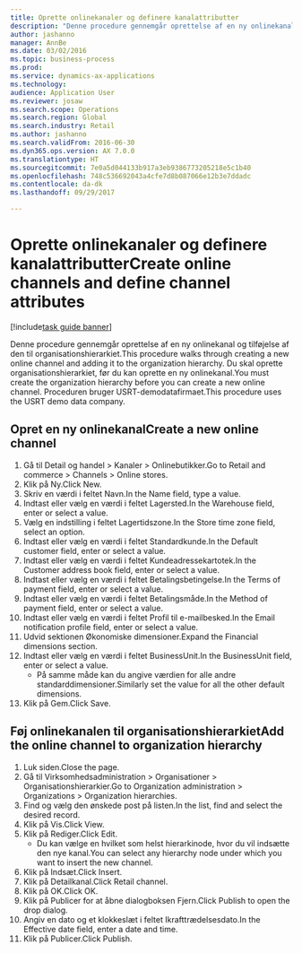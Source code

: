 ```yaml
--- 
title: Oprette onlinekanaler og definere kanalattributter
description: "Denne procedure gennemgår oprettelse af en ny onlinekanal og tilføjelse af den til organisationshierarkiet."
author: jashanno
manager: AnnBe
ms.date: 03/02/2016
ms.topic: business-process
ms.prod: 
ms.service: dynamics-ax-applications
ms.technology: 
audience: Application User
ms.reviewer: josaw
ms.search.scope: Operations
ms.search.region: Global
ms.search.industry: Retail
ms.author: jashanno
ms.search.validFrom: 2016-06-30
ms.dyn365.ops.version: AX 7.0.0
ms.translationtype: HT
ms.sourcegitcommit: 7e0a5d044133b917a3eb9386773205218e5c1b40
ms.openlocfilehash: 748c536692043a4cfe7d8b087066e12b3e7ddadc
ms.contentlocale: da-dk
ms.lasthandoff: 09/29/2017

---
```

# <a name="create-online-channels-and-define-channel-attributes"></a><span data-ttu-id="87780-103">Oprette onlinekanaler og definere kanalattributter</span><span class="sxs-lookup"><span data-stu-id="87780-103">Create online channels and define channel attributes</span></span>

[!include[task guide banner](../includes/task-guide-banner.md)]

<span data-ttu-id="87780-104">Denne procedure gennemgår oprettelse af en ny onlinekanal og tilføjelse af den til organisationshierarkiet.</span><span class="sxs-lookup"><span data-stu-id="87780-104">This procedure walks through creating a new online channel and adding it to the organization hierarchy.</span></span> <span data-ttu-id="87780-105">Du skal oprette organisationshierarkiet, før du kan oprette en ny onlinekanal.</span><span class="sxs-lookup"><span data-stu-id="87780-105">You must create the organization hierarchy before you can create a new online channel.</span></span> <span data-ttu-id="87780-106">Proceduren bruger USRT-demodatafirmaet.</span><span class="sxs-lookup"><span data-stu-id="87780-106">This procedure uses the USRT demo data company.</span></span>


## <a name="create-a-new-online-channel"></a><span data-ttu-id="87780-107">Opret en ny onlinekanal</span><span class="sxs-lookup"><span data-stu-id="87780-107">Create a new online channel</span></span>
1. <span data-ttu-id="87780-108">Gå til Detail og handel > Kanaler > Onlinebutikker.</span><span class="sxs-lookup"><span data-stu-id="87780-108">Go to Retail and commerce > Channels > Online stores.</span></span>
2. <span data-ttu-id="87780-109">Klik på Ny.</span><span class="sxs-lookup"><span data-stu-id="87780-109">Click New.</span></span>
3. <span data-ttu-id="87780-110">Skriv en værdi i feltet Navn.</span><span class="sxs-lookup"><span data-stu-id="87780-110">In the Name field, type a value.</span></span>
4. <span data-ttu-id="87780-111">Indtast eller vælg en værdi i feltet Lagersted.</span><span class="sxs-lookup"><span data-stu-id="87780-111">In the Warehouse field, enter or select a value.</span></span>
5. <span data-ttu-id="87780-112">Vælg en indstilling i feltet Lagertidszone.</span><span class="sxs-lookup"><span data-stu-id="87780-112">In the Store time zone field, select an option.</span></span>
6. <span data-ttu-id="87780-113">Indtast eller vælg en værdi i feltet Standardkunde.</span><span class="sxs-lookup"><span data-stu-id="87780-113">In the Default customer field, enter or select a value.</span></span>
7. <span data-ttu-id="87780-114">Indtast eller vælg en værdi i feltet Kundeadressekartotek.</span><span class="sxs-lookup"><span data-stu-id="87780-114">In the Customer address book field, enter or select a value.</span></span>
8. <span data-ttu-id="87780-115">Indtast eller vælg en værdi i feltet Betalingsbetingelse.</span><span class="sxs-lookup"><span data-stu-id="87780-115">In the Terms of payment field, enter or select a value.</span></span>
9. <span data-ttu-id="87780-116">Indtast eller vælg en værdi i feltet Betalingsmåde.</span><span class="sxs-lookup"><span data-stu-id="87780-116">In the Method of payment field, enter or select a value.</span></span>
10. <span data-ttu-id="87780-117">Indtast eller vælg en værdi i feltet Profil til e-mailbesked.</span><span class="sxs-lookup"><span data-stu-id="87780-117">In the Email notification profile field, enter or select a value.</span></span>
11. <span data-ttu-id="87780-118">Udvid sektionen Økonomiske dimensioner.</span><span class="sxs-lookup"><span data-stu-id="87780-118">Expand the Financial dimensions section.</span></span>
12. <span data-ttu-id="87780-119">Indtast eller vælg en værdi i feltet BusinessUnit.</span><span class="sxs-lookup"><span data-stu-id="87780-119">In the BusinessUnit field, enter or select a value.</span></span>
    * <span data-ttu-id="87780-120">På samme måde kan du angive værdien for alle andre standarddimensioner.</span><span class="sxs-lookup"><span data-stu-id="87780-120">Similarly set the value for all the other default dimensions.</span></span>  
13. <span data-ttu-id="87780-121">Klik på Gem.</span><span class="sxs-lookup"><span data-stu-id="87780-121">Click Save.</span></span>

## <a name="add-the-online-channel-to-organization-hierarchy"></a><span data-ttu-id="87780-122">Føj onlinekanalen til organisationshierarkiet</span><span class="sxs-lookup"><span data-stu-id="87780-122">Add the online channel to organization hierarchy</span></span>
1. <span data-ttu-id="87780-123">Luk siden.</span><span class="sxs-lookup"><span data-stu-id="87780-123">Close the page.</span></span>
2. <span data-ttu-id="87780-124">Gå til Virksomhedsadministration > Organisationer > Organisationshierarkier.</span><span class="sxs-lookup"><span data-stu-id="87780-124">Go to Organization administration > Organizations > Organization hierarchies.</span></span>
3. <span data-ttu-id="87780-125">Find og vælg den ønskede post på listen.</span><span class="sxs-lookup"><span data-stu-id="87780-125">In the list, find and select the desired record.</span></span>
4. <span data-ttu-id="87780-126">Klik på Vis.</span><span class="sxs-lookup"><span data-stu-id="87780-126">Click View.</span></span>
5. <span data-ttu-id="87780-127">Klik på Rediger.</span><span class="sxs-lookup"><span data-stu-id="87780-127">Click Edit.</span></span>
    * <span data-ttu-id="87780-128">Du kan vælge en hvilket som helst hierarkinode, hvor du vil indsætte den nye kanal.</span><span class="sxs-lookup"><span data-stu-id="87780-128">You can select any hierarchy node under which you want to insert the new channel.</span></span>  
6. <span data-ttu-id="87780-129">Klik på Indsæt.</span><span class="sxs-lookup"><span data-stu-id="87780-129">Click Insert.</span></span>
7. <span data-ttu-id="87780-130">Klik på Detailkanal.</span><span class="sxs-lookup"><span data-stu-id="87780-130">Click Retail channel.</span></span>
8. <span data-ttu-id="87780-131">Klik på OK.</span><span class="sxs-lookup"><span data-stu-id="87780-131">Click OK.</span></span>
9. <span data-ttu-id="87780-132">Klik på Publicer for at åbne dialogboksen Fjern.</span><span class="sxs-lookup"><span data-stu-id="87780-132">Click Publish to open the drop dialog.</span></span>
10. <span data-ttu-id="87780-133">Angiv en dato og et klokkeslæt i feltet Ikrafttrædelsesdato.</span><span class="sxs-lookup"><span data-stu-id="87780-133">In the Effective date field, enter a date and time.</span></span>
11. <span data-ttu-id="87780-134">Klik på Publicer.</span><span class="sxs-lookup"><span data-stu-id="87780-134">Click Publish.</span></span>


